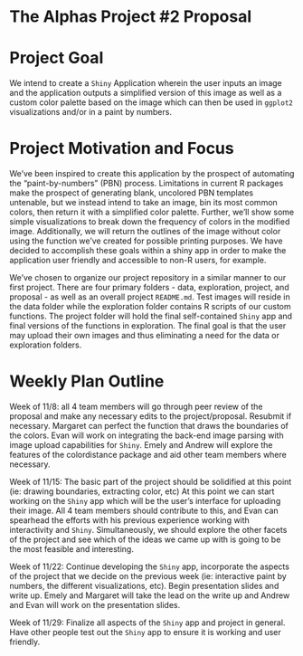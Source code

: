 The Alphas Project \#2 Proposal
================

# Project Goal

We intend to create a `Shiny` Application wherein the user inputs an
image and the application outputs a simplified version of this image as
well as a custom color palette based on the image which can then be used
in `ggplot2` visualizations and/or in a paint by numbers.

# Project Motivation and Focus

We’ve been inspired to create this application by the prospect of
automating the “paint-by-numbers” (PBN) process. Limitations in current
R packages make the prospect of generating blank, uncolored PBN
templates untenable, but we instead intend to take an image, bin its
most common colors, then return it with a simplified color palette.
Further, we’ll show some simple visualizations to break down the
frequency of colors in the modified image. Additionally, we will return
the outlines of the image without color using the function we’ve created
for possible printing purposes. We have decided to accomplish these
goals within a shiny app in order to make the application user friendly
and accessible to non-R users, for example.

We’ve chosen to organize our project repository in a similar manner to
our first project. There are four primary folders - data, exploration,
project, and proposal - as well as an overall project `README.md`. Test
images will reside in the data folder while the exploration folder
contains R scripts of our custom functions. The project folder will hold
the final self-contained `Shiny` app and final versions of the functions
in exploration. The final goal is that the user may upload their own
images and thus eliminating a need for the data or exploration folders.

# Weekly Plan Outline

Week of 11/8: all 4 team members will go through peer review of the
proposal and make any necessary edits to the project/proposal. Resubmit
if necessary. Margaret can perfect the function that draws the
boundaries of the colors. Evan will work on integrating the back-end
image parsing with image upload capabilities for `Shiny`. Emely and
Andrew will explore the features of the colordistance package and aid
other team members where necessary.

Week of 11/15: The basic part of the project should be solidified at
this point (ie: drawing boundaries, extracting color, etc) At this point
we can start working on the `Shiny` app which will be the user’s
interface for uploading their image. All 4 team members should
contribute to this, and Evan can spearhead the efforts with his previous
experience working with interactivity and `Shiny`. Simultaneously, we
should explore the other facets of the project and see which of the
ideas we came up with is going to be the most feasible and interesting.

Week of 11/22: Continue developing the `Shiny` app, incorporate the
aspects of the project that we decide on the previous week (ie:
interactive paint by numbers, the different visualizations, etc). Begin
presentation slides and write up. Emely and Margaret will take the lead
on the write up and Andrew and Evan will work on the presentation
slides.

Week of 11/29: Finalize all aspects of the `Shiny` app and project in
general. Have other people test out the `Shiny` app to ensure it is
working and user friendly.
